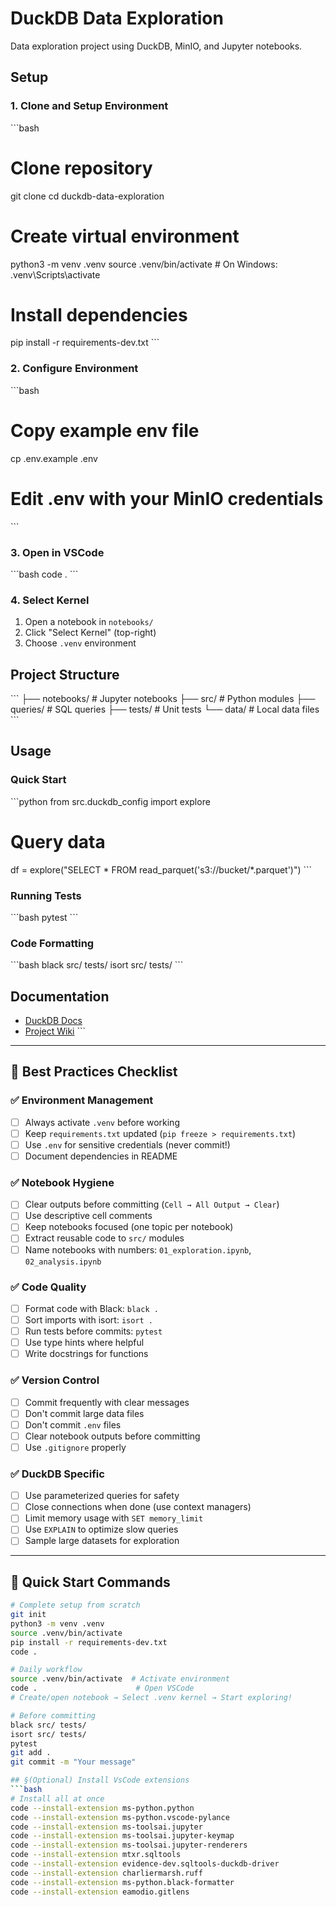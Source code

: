 # DuckDB Data Exploration

Data exploration project using DuckDB, MinIO, and Jupyter notebooks.

## Setup

### 1. Clone and Setup Environment

\`\`\`bash
# Clone repository
git clone <your-repo>
cd duckdb-data-exploration

# Create virtual environment
python3 -m venv .venv
source .venv/bin/activate  # On Windows: .venv\Scripts\activate

# Install dependencies
pip install -r requirements-dev.txt
\`\`\`

### 2. Configure Environment

\`\`\`bash
# Copy example env file
cp .env.example .env

# Edit .env with your MinIO credentials
\`\`\`

### 3. Open in VSCode

\`\`\`bash
code .
\`\`\`

### 4. Select Kernel

1. Open a notebook in `notebooks/`
2. Click "Select Kernel" (top-right)
3. Choose `.venv` environment

## Project Structure

\`\`\`
├── notebooks/          # Jupyter notebooks
├── src/               # Python modules
├── queries/           # SQL queries
├── tests/             # Unit tests
└── data/              # Local data files
\`\`\`

## Usage

### Quick Start

\`\`\`python
from src.duckdb_config import explore

# Query data
df = explore("SELECT * FROM read_parquet('s3://bucket/*.parquet')")
\`\`\`

### Running Tests

\`\`\`bash
pytest
\`\`\`

### Code Formatting

\`\`\`bash
black src/ tests/
isort src/ tests/
\`\`\`

## Documentation

- [DuckDB Docs](https://duckdb.org/docs/)
- [Project Wiki](link-to-wiki)
\`\`\`

---

## **🎯 Best Practices Checklist**

### **✅ Environment Management**

- [ ] Always activate `.venv` before working
- [ ] Keep `requirements.txt` updated (`pip freeze > requirements.txt`)
- [ ] Use `.env` for sensitive credentials (never commit!)
- [ ] Document dependencies in README

### **✅ Notebook Hygiene**

- [ ] Clear outputs before committing (`Cell → All Output → Clear`)
- [ ] Use descriptive cell comments
- [ ] Keep notebooks focused (one topic per notebook)
- [ ] Extract reusable code to `src/` modules
- [ ] Name notebooks with numbers: `01_exploration.ipynb`, `02_analysis.ipynb`

### **✅ Code Quality**

- [ ] Format code with Black: `black .`
- [ ] Sort imports with isort: `isort .`
- [ ] Run tests before commits: `pytest`
- [ ] Use type hints where helpful
- [ ] Write docstrings for functions

### **✅ Version Control**

- [ ] Commit frequently with clear messages
- [ ] Don't commit large data files
- [ ] Don't commit `.env` files
- [ ] Clear notebook outputs before committing
- [ ] Use `.gitignore` properly

### **✅ DuckDB Specific**

- [ ] Use parameterized queries for safety
- [ ] Close connections when done (use context managers)
- [ ] Limit memory usage with `SET memory_limit`
- [ ] Use `EXPLAIN` to optimize slow queries
- [ ] Sample large datasets for exploration

---

## **🚀 Quick Start Commands**

```bash
# Complete setup from scratch
git init
python3 -m venv .venv
source .venv/bin/activate
pip install -r requirements-dev.txt
code .

# Daily workflow
source .venv/bin/activate  # Activate environment
code .                      # Open VSCode
# Create/open notebook → Select .venv kernel → Start exploring!

# Before committing
black src/ tests/
isort src/ tests/
pytest
git add .
git commit -m "Your message"

## §(Optional) Install VsCode extensions
```bash
# Install all at once
code --install-extension ms-python.python
code --install-extension ms-python.vscode-pylance
code --install-extension ms-toolsai.jupyter
code --install-extension ms-toolsai.jupyter-keymap
code --install-extension ms-toolsai.jupyter-renderers
code --install-extension mtxr.sqltools
code --install-extension evidence-dev.sqltools-duckdb-driver
code --install-extension charliermarsh.ruff
code --install-extension ms-python.black-formatter
code --install-extension eamodio.gitlens
``` 